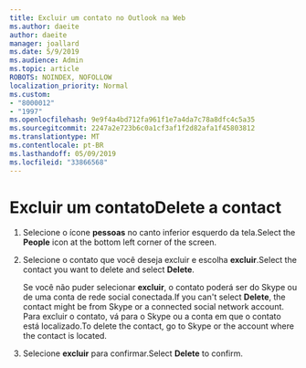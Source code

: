 ```yaml
---
title: Excluir um contato no Outlook na Web
ms.author: daeite
author: daeite
manager: joallard
ms.date: 5/9/2019
ms.audience: Admin
ms.topic: article
ROBOTS: NOINDEX, NOFOLLOW
localization_priority: Normal
ms.custom:
- "8000012"
- "1997"
ms.openlocfilehash: 9e9f4a4bd712fa961f1e7a4da7c78a8dfc4c5a35
ms.sourcegitcommit: 2247a2e723b6c0a1cf3af1f2d82afa1f45803812
ms.translationtype: MT
ms.contentlocale: pt-BR
ms.lasthandoff: 05/09/2019
ms.locfileid: "33866568"
---
```

# <a name="delete-a-contact"></a><span data-ttu-id="15b11-102">Excluir um contato</span><span class="sxs-lookup"><span data-stu-id="15b11-102">Delete a contact</span></span>

1. <span data-ttu-id="15b11-103">Selecione o ícone **pessoas** no canto inferior esquerdo da tela.</span><span class="sxs-lookup"><span data-stu-id="15b11-103">Select the **People** icon at the bottom left corner of the screen.</span></span>

2. <span data-ttu-id="15b11-104">Selecione o contato que você deseja excluir e escolha **excluir**.</span><span class="sxs-lookup"><span data-stu-id="15b11-104">Select the contact you want to delete and select **Delete**.</span></span>

    <span data-ttu-id="15b11-105">Se você não puder selecionar **excluir**, o contato poderá ser do Skype ou de uma conta de rede social conectada.</span><span class="sxs-lookup"><span data-stu-id="15b11-105">If you can't select **Delete**, the contact might be from Skype or a connected social network account.</span></span> <span data-ttu-id="15b11-106">Para excluir o contato, vá para o Skype ou a conta em que o contato está localizado.</span><span class="sxs-lookup"><span data-stu-id="15b11-106">To delete the contact, go to Skype or the account where the contact is located.</span></span>

3. <span data-ttu-id="15b11-107">Selecione **excluir** para confirmar.</span><span class="sxs-lookup"><span data-stu-id="15b11-107">Select **Delete** to confirm.</span></span>